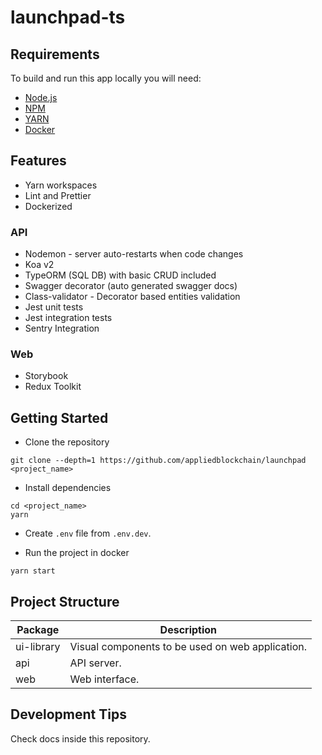 # launchpad-ts

## Requirements

To build and run this app locally you will need:

- [Node.js](https://nodejs.org/en/)
- [NPM](https://www.npmjs.com/)
- [YARN](https://yarnpkg.com/)
- [Docker](https://www.docker.com/)

## Features

- Yarn workspaces
- Lint and Prettier
- Dockerized

### API

- Nodemon - server auto-restarts when code changes
- Koa v2
- TypeORM (SQL DB) with basic CRUD included
- Swagger decorator (auto generated swagger docs)
- Class-validator - Decorator based entities validation
- Jest unit tests
- Jest integration tests
- Sentry Integration

### Web

- Storybook
- Redux Toolkit

## Getting Started

- Clone the repository

```
git clone --depth=1 https://github.com/appliedblockchain/launchpad <project_name>
```

- Install dependencies

```
cd <project_name>
yarn
```

- Create `.env` file from `.env.dev`.

- Run the project in docker

```
yarn start
```

## Project Structure

| Package    | Description                                      |
| ---------- | ------------------------------------------------ |
| ui-library | Visual components to be used on web application. |
| api        | API server.                                      |
| web        | Web interface.                                   |

## Development Tips

Check docs inside this repository.
